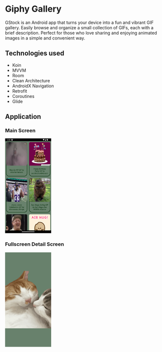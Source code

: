 # Giphy Gallery

GStock is an Android app that turns your device into a fun and vibrant GIF gallery. 
Easily browse and organize a small collection of GIFs, each with a brief description. 
Perfect for those who love sharing and enjoying animated images in a simple and convenient way.

## Technologies used

- Koin
- MVVM
- Room
- Clean Architecture
- AndroidX Navigation
- Retrofit
- Coroutines
- Glide

## Application

### Main Screen
<img src="utils/Screenshot_1.png" width="30%" alt="Main Screen" />

### Fullscreen Detail Screen
<img src="utils/Screenshot_2.png" width="30%" alt="Fullscreen Detail Screen" />
